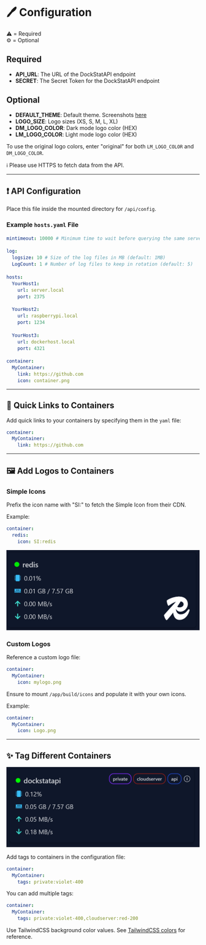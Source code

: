 # 🖊️ Configuration

⚠️ = Required  
⚙️ = Optional

## Required
- **API_URL**: The URL of the DockStatAPI endpoint
- **SECRET**: The Secret Token for the DockStatAPI endpoint

## Optional
- **DEFAULT_THEME**: Default theme. Screenshots [here](/docs/MultipleThemes.md)
- **LOGO_SIZE**: Logo sizes (XS, S, M, L, XL)
- **DM_LOGO_COLOR**: Dark mode logo color (HEX)
- **LM_LOGO_COLOR**: Light mode logo color (HEX)

To use the original logo colors, enter "original" for both `LM_LOGO_COLOR` and `DM_LOGO_COLOR`.

ℹ️ Please use HTTPS to fetch data from the API.

---

## ❗ API Configuration

Place this file inside the mounted directory for `/api/config`.

### Example `hosts.yaml` File

```yaml
mintimeout: 10000 # Minimum time to wait before querying the same server again (default: 5000 ms)

log:
  logsize: 10 # Size of the log files in MB (default: 1MB)
  LogCount: 1 # Number of log files to keep in rotation (default: 5)

hosts:
  YourHost1:
    url: server.local
    port: 2375

  YourHost2:
    url: raspberrypi.local
    port: 1234

  YourHost3:
    url: dockerhost.local
    port: 4321

container:
  MyContainer:
    link: https://github.com
    icon: container.png
```

---

## 🔗 Quick Links to Containers

Add quick links to your containers by specifying them in the `yaml` file:

```yaml
container:
  MyContainer:
    link: https://github.com
```

---

## 🖼️ Add Logos to Containers

### Simple Icons

Prefix the icon name with "SI:" to fetch the Simple Icon from their CDN.

Example:

```yaml
container:
  redis:
    icon: SI:redis
```

![Redis Example icon](/docs/screenshots/redis.png)

### Custom Logos

Reference a custom logo file:

```yaml
container:
  MyContainer:
    icon: mylogo.png
```

Ensure to mount `/app/build/icons` and populate it with your own icons.

Example:

```yaml
container:
  MyContainer:
    icon: Logo.png
```

---

## ✨ Tag Different Containers

![Tag example](/docs/screenshots/examples/16.png)

Add tags to containers in the configuration file:

```yaml
container:
  MyContainer:
    tags: private:violet-400
```

You can add multiple tags:

```yaml
container:
  MyContainer:
    tags: private:violet-400,cloudserver:red-200
```

Use TailwindCSS background color values. See [TailwindCSS colors](https://tailwindcss.com/docs/border-color) for reference.